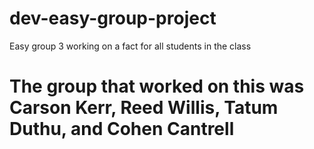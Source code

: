 # dev-easy-group-project
Easy group 3 working on a fact for all students in the class
# The group that worked on this was Carson Kerr, Reed Willis, Tatum Duthu, and Cohen Cantrell
